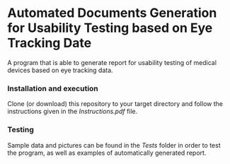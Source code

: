 # Automated Documents Generation for Usability Testing based on Eye Tracking Date
A program that is able to generate report for usability testing of medical devices based on eye tracking data.
### Installation and execution
Clone (or download) this repository to your target directory and follow the instructions given in the *Instructions.pdf* file.
### Testing
Sample data and pictures can be found in the *Tests* folder in order to test the program, as well as examples of automatically generated report.
